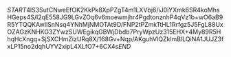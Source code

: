 $START$4lS3SutCNweEfOK2KkPk8XpPZgT4m1LXVbj6/iJ0iYXmk6SR4koMhsHGeps4S/l2qE558JG9LGvZOq6v6moewmjhr4PgdtonznhP4qVz1b+wO6aB9R5YTQQKAwIlSnNsq4YNhMjNMOTAt9D/FNP2tPZmkTtHL1Rrfgz5J5FgL88UxOZAGzKNHKG3ZYwzSUWEgikqGBWjDbdb7PryWpzUz315EHX+4My89R5HhqHcXngq+SjSXCHmZizURq8X/168Gv+Nqp/AKguhVIQZklmBILQiNA1JUJZ3fxLP15no2dqhUYV2xipL4XLfO7+6CX4s$END$